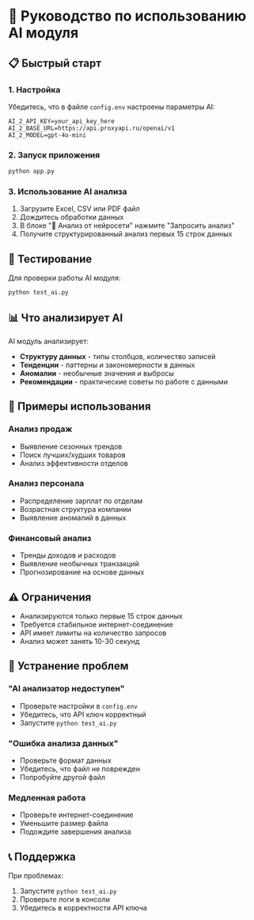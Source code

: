 # 🤖 Руководство по использованию AI модуля

## 📋 Быстрый старт

### 1. Настройка
Убедитесь, что в файле `config.env` настроены параметры AI:

```env
AI_2_API_KEY=your_api_key_here
AI_2_BASE_URL=https://api.proxyapi.ru/openai/v1
AI_2_MODEL=gpt-4o-mini
```

### 2. Запуск приложения
```bash
python app.py
```

### 3. Использование AI анализа
1. Загрузите Excel, CSV или PDF файл
2. Дождитесь обработки данных
3. В блоке "🤖 Анализ от нейросети" нажмите "Запросить анализ"
4. Получите структурированный анализ первых 15 строк данных

## 🔧 Тестирование

Для проверки работы AI модуля:

```bash
python test_ai.py
```

## 📊 Что анализирует AI

AI модуль анализирует:
- **Структуру данных** - типы столбцов, количество записей
- **Тенденции** - паттерны и закономерности в данных
- **Аномалии** - необычные значения и выбросы
- **Рекомендации** - практические советы по работе с данными

## 🎯 Примеры использования

### Анализ продаж
- Выявление сезонных трендов
- Поиск лучших/худших товаров
- Анализ эффективности отделов

### Анализ персонала
- Распределение зарплат по отделам
- Возрастная структура компании
- Выявление аномалий в данных

### Финансовый анализ
- Тренды доходов и расходов
- Выявление необычных транзакций
- Прогнозирование на основе данных

## ⚠️ Ограничения

- Анализируются только первые 15 строк данных
- Требуется стабильное интернет-соединение
- API имеет лимиты на количество запросов
- Анализ может занять 10-30 секунд

## 🐛 Устранение проблем

### "AI анализатор недоступен"
- Проверьте настройки в `config.env`
- Убедитесь, что API ключ корректный
- Запустите `python test_ai.py`

### "Ошибка анализа данных"
- Проверьте формат данных
- Убедитесь, что файл не поврежден
- Попробуйте другой файл

### Медленная работа
- Проверьте интернет-соединение
- Уменьшите размер файла
- Подождите завершения анализа

## 📞 Поддержка

При проблемах:
1. Запустите `python test_ai.py`
2. Проверьте логи в консоли
3. Убедитесь в корректности API ключа 